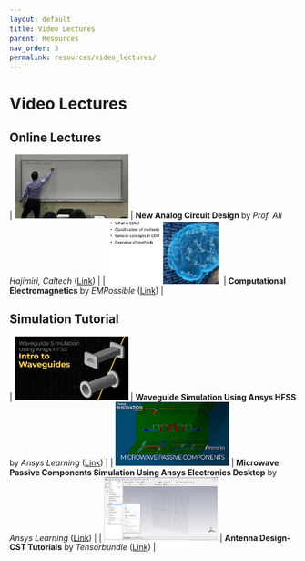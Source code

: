 ```yaml
---
layout: default
title: Video Lectures
parent: Resources
nav_order: 3
permalink: resources/video_lectures/
---
```


# Video Lectures

## Online Lectures

| <img src="\pages\05_Resources\Vid_analog.jpg" alt="New Analog Circuit Design" style="width:200px;"/> | **New Analog Circuit Design** by _Prof. Ali Hajimiri, Caltech_ ([Link](https://youtube.com/playlist?list=PLc7Gz02Znph-c2-ssFpRrzYwbzplXfXUT)) |
| <img src="\pages\05_Resources\Vid_CEM.jpg" alt="Computational Electromagnetics" style="width:200px;"/> | **Computational Electromagnetics** by _EMPossible_ ([Link](https://youtube.com/playlist?list=PLLYQF5WvJdJVmCm4cDrKmek6cDJZWVomk)) |

## Simulation Tutorial 

| <img src="\pages\05_Resources\Vid_HFSS_waveguide.jpg" alt="Waveguide Simulation Using Ansys HFSS" style="width:200px;"/> | **Waveguide Simulation Using Ansys HFSS** by _Ansys Learning_ ([Link](https://youtube.com/playlist?list=PLtt6-ZgUFmMIALOB6FTW9n3HbMwOoGJQ4)) |
| <img src="\pages\05_Resources\Vid_HFSS.jpg" alt="Microwave Passive Components Simulation Using Ansys Electronics Desktop" style="width:200px;"/> | **Microwave Passive Components Simulation Using Ansys Electronics Desktop** by _Ansys Learning_ ([Link](https://youtube.com/playlist?list=PLtt6-ZgUFmMKalaqHiP4u-phsMg-mq3bA)) |
| <img src="\pages\05_Resources\Vid_CST.jpg" alt="Antenna Design- CST Tutorials" style="width:200px;"/> | **Antenna Design- CST Tutorials** by _Tensorbundle_ ([Link](https://youtube.com/playlist?list=PL0A63CDCC0D6466C8)) |


